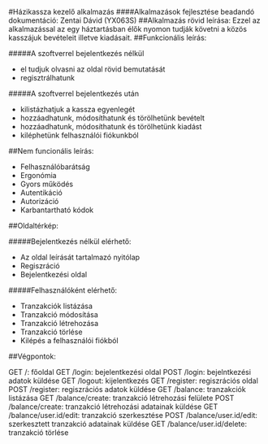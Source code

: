 #Házikassza kezelő alkalmazás
####Alkalmazások fejlesztése beadandó dokumentáció: Zentai Dávid (YX063S)
##Alkalmazás rövid leírása: 
Ezzel az alkalmazással az egy háztartásban élők nyomon tudják követni a közös kasszájuk bevételeit illetve kiadásait.
##Funkcionális leírás:

#####A szoftverrel bejelentkezés nélkül
+ el tudjuk olvasni az oldal rövid bemutatását
+ regisztrálhatunk

#####A szoftverrel bejelentkezés után
+ kilistázhatjuk a kassza egyenlegét
+ hozzáadhatunk, módosíthatunk és törölhetünk bevételt
+ hozzáadhatunk, módosíthatunk és törölhetünk kiadást
+ kiléphetünk felhasználói fiókunkból


##Nem funcionális leírás:
+ Felhasználóbarátság
+ Ergonómia
+ Gyors működés
+ Autentikáció
+ Autorizáció
+ Karbantartható kódok

##Oldaltérkép:

#####Bejelentkezés nélkül elérhető:
+ Az oldal leírását tartalmazó nyitólap
+ Regiszráció
+ Bejelentkezési oldal

#####Felhasználóként elérhető:
+ Tranzakciók listázása
+ Tranzakció módosítása
+ Tranzakció létrehozása
+ Tranzakció törlése
+ Kilépés a felhasználói fiókból

##Végpontok:

   GET /: főoldal 
   GET /login: bejelentkezési oldal 
   POST /login: bejelntkezési adatok küldése
   GET /logout: kijelentkezés
GET /register: regiszrációs oldal
POST /register: regiszrációs adatok küldése 
GET /balance: tranzakciók listázása
GET /balance/create: tranzakció létrehozási felülete
POST /balance/create: tranzakció létrehozási adatainak küldése
GET /balance/user.id/edit: tranzakció szerkesztése
POST /balance/user.id/edit: szerkesztett tranzakció adatainak küldése
GET /balance/user.id/delete: tranzakció törlése